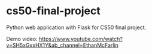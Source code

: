# cs50-final-project

Python web application with Flask for CS50 final project. 

Demo video: https://www.youtube.com/watch?v=SH5xGxxHX1Y&ab_channel=EthanMcFarlin
